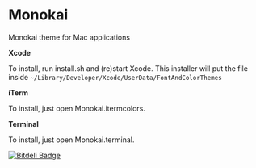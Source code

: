 Monokai
=======

Monokai theme for Mac applications

**Xcode**

To install, run install.sh and (re)start Xcode.
This installer will put the file inside `~/Library/Developer/Xcode/UserData/FontAndColorThemes`

**iTerm**

To install, just open Monokai.itermcolors.

**Terminal**

To install, just open Monokai.terminal.

[![Bitdeli Badge](https://d2weczhvl823v0.cloudfront.net/gabrielrinaldi/monokai/trend.png)](https://bitdeli.com/free "Bitdeli Badge")
